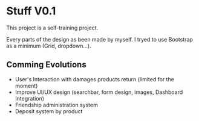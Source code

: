 # Stuff V0.1

  
 
This project is a self-training project. 

Every parts of the design as been made by myself. I tryed to use Bootstrap as a minimum (Grid, dropdown...).  


## Comming Evolutions

- User's Interaction with damages products return (limited for the moment) 
- Improve UI/UX design (searchbar, form design, images, Dashboard Integration)
- Friendship administration system
- Deposit system by product
